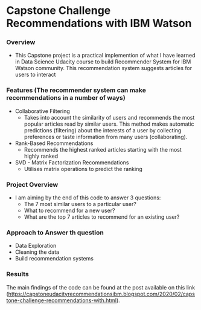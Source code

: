 # Capstone Challenge Recommendations with IBM Watson

### Overview
- This Capstone project is a practical implemention of what I have learned in Data Science Udacity course to build Recommender System for IBM Watson community. This recommendation system suggests articles for users to interact

### Features (The recommender system can make recommendations in a number of ways)

- Collaborative Filtering
  - Takes into account the similarity of users and recommends the most popular articles read by similar users. This method makes automatic predictions (filtering) about the interests of a user by collecting preferences or taste information from many users (collaborating).
- Rank-Based Recommendations
  - Recommends the highest ranked articles starting with the most highly ranked
- SVD - Matrix Factorization Recommendations
  - Utilises matrix operations to predict the ranking

### Project Overview
  - I am aiming by the end of this code to answer 3 questions:
    - The 7 most similar users to a particular user?
    - What to recommend for a new user?
    - What are the top 7 articles to recommend for an existing user?
    
### Approach to Answer th question
  - Data Exploration
  - Cleaning the data
  - Build recommendation systems 
  
### Results
The main findings of the code can be found at the post available on this link (https://capstoneudacityrecommendationsibm.blogspot.com/2020/02/capstone-challenge-recommendations-with.html).
